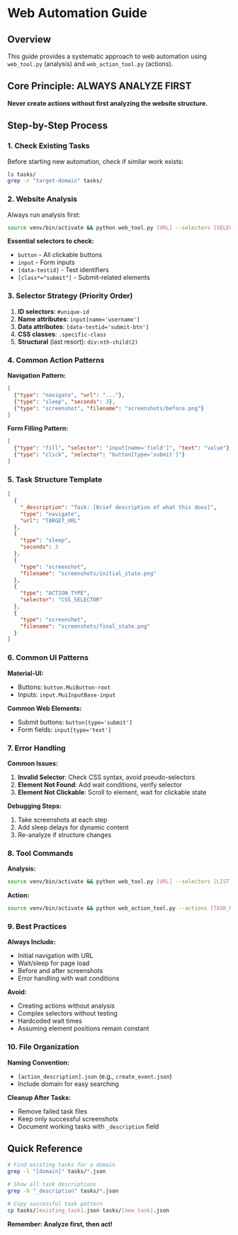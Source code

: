 # Web Automation Guide

## Overview
This guide provides a systematic approach to web automation using `web_tool.py` (analysis) and `web_action_tool.py` (actions).

## Core Principle: ALWAYS ANALYZE FIRST
**Never create actions without first analyzing the website structure.**

## Step-by-Step Process

### 1. Check Existing Tasks
Before starting new automation, check if similar work exists:

```bash
ls tasks/
grep -r "target-domain" tasks/
```

### 2. Website Analysis
Always run analysis first:

```bash
source venv/bin/activate && python web_tool.py [URL] --selectors [SELECTORS] --wait-for body
```

**Essential selectors to check:**
- `button` - All clickable buttons
- `input` - Form inputs
- `[data-testid]` - Test identifiers
- `[class*="submit"]` - Submit-related elements

### 3. Selector Strategy (Priority Order)

1. **ID selectors**: `#unique-id`
2. **Name attributes**: `input[name='username']`
3. **Data attributes**: `[data-testid='submit-btn']`
4. **CSS classes**: `.specific-class`
5. **Structural** (last resort): `div:nth-child(2)`

### 4. Common Action Patterns

**Navigation Pattern:**
```json
[
  {"type": "navigate", "url": "..."},
  {"type": "sleep", "seconds": 3},
  {"type": "screenshot", "filename": "screenshots/before.png"}
]
```

**Form Filling Pattern:**
```json
[
  {"type": "fill", "selector": "input[name='field']", "text": "value"},
  {"type": "click", "selector": "button[type='submit']"}
]
```

### 5. Task Structure Template
```json
[
  {
    "_description": "Task: [Brief description of what this does]",
    "type": "navigate",
    "url": "TARGET_URL"
  },
  {
    "type": "sleep",
    "seconds": 3
  },
  {
    "type": "screenshot",
    "filename": "screenshots/initial_state.png"
  },
  {
    "type": "ACTION_TYPE",
    "selector": "CSS_SELECTOR"
  },
  {
    "type": "screenshot",
    "filename": "screenshots/final_state.png"
  }
]
```

### 6. Common UI Patterns

**Material-UI:**
- Buttons: `button.MuiButton-root`
- Inputs: `input.MuiInputBase-input`

**Common Web Elements:**
- Submit buttons: `button[type='submit']`
- Form fields: `input[type='text']`

### 7. Error Handling

**Common Issues:**
1. **Invalid Selector**: Check CSS syntax, avoid pseudo-selectors
2. **Element Not Found**: Add wait conditions, verify selector
3. **Element Not Clickable**: Scroll to element, wait for clickable state

**Debugging Steps:**
1. Take screenshots at each step
2. Add sleep delays for dynamic content
3. Re-analyze if structure changes

### 8. Tool Commands

**Analysis:**
```bash
source venv/bin/activate && python web_tool.py [URL] --selectors [LIST] --wait-for body
```

**Action:**
```bash
source venv/bin/activate && python web_action_tool.py --actions [TASK_NAME]
```

### 9. Best Practices

**Always Include:**
- Initial navigation with URL
- Wait/sleep for page load
- Before and after screenshots
- Error handling with wait conditions

**Avoid:**
- Creating actions without analysis
- Complex selectors without testing
- Hardcoded wait times
- Assuming element positions remain constant

### 10. File Organization

**Naming Convention:**
- `[action_description].json` (e.g., `create_event.json`)
- Include domain for easy searching

**Cleanup After Tasks:**
- Remove failed task files
- Keep only successful screenshots
- Document working tasks with `_description` field

## Quick Reference

```bash
# Find existing tasks for a domain
grep -l "[domain]" tasks/*.json

# Show all task descriptions
grep -h "_description" tasks/*.json

# Copy successful task pattern
cp tasks/[existing_task].json tasks/[new_task].json
```

**Remember: Analyze first, then act!**
